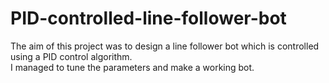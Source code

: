 # PID-controlled-line-follower-bot   
The aim of this project was to design a line follower bot which is controlled using a PID control algorithm.   
I managed to tune the parameters and make a working bot.
